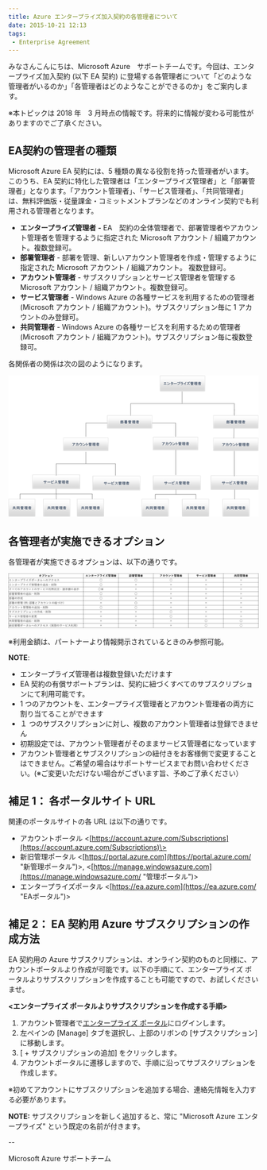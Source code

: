 ```yaml
---
title: Azure エンタープライズ加入契約の各管理者について
date: 2015-10-21 12:13
tags:
 - Enterprise Agreement
---
```

みなさんこんにちは、Microsoft Azure　サポートチームです。今回は、エンタープライズ加入契約 (以下 EA 契約) に登場する各管理者について「どのような管理者がいるのか」「各管理者はどのようなことができるのか」をご案内します。

※本トピックは 2018 年　3 月時点の情報です。将来的に情報が変わる可能性がありますのでご了承ください。

## **EA**契約の管理者の種類

Microsoft Azure EA 契約には、5 種類の異なる役割を持った管理者がいます。このうち、EA 契約に特化した管理者は「エンタープライズ管理者」と「部署管理者」となります。「アカウント管理者」、「サービス管理者」、「共同管理者」は、無料評価版・従量課金・コミットメントプランなどのオンライン契約でも利用される管理者となります。

-   **エンタープライズ管理者** **-** EA　契約の全体管理者で、部署管理者やアカウント管理者を管理するように指定された Microsoft アカウント / 組織アカウント。複数登録可。
-   **部署管理者** \- 部署を管理、新しいアカウント管理者を作成・管理するように指定された Microsoft アカウント / 組織アカウント。 複数登録可。
-   **アカウント管理者** \- サブスクリプションとサービス管理者を管理する Microsoft アカウント / 組織アカウント。複数登録可。
-   **サービス管理者** \- Windows Azure の各種サービスを利用するための管理者 (Microsoft アカウント / 組織アカウント)。サブスクリプション毎に 1 アカウントのみ登録可。
-   **共同管理者** \- Windows Azure の各種サービスを利用するための管理者 (Microsoft アカウント / 組織アカウント)。サブスクリプション毎に複数登録可。

各関係者の関係は次の図のようになります。

![](./20151021a/8055.image_14CF464D.png)

## **各管理者が実施できるオプション**

各管理者が実施できるオプションは、以下の通りです。

![](./20151021a/001.jpg)

※利用金額は、パートナーより情報開示されているときのみ参照可能。

**NOTE**:

-   エンタープライズ管理者は複数登録いただけます
-   EA 契約の有償サポートプランは、契約に紐づくすべてのサブスクリプションにて利用可能です。
-   1 つのアカウントを、エンタープライズ管理者とアカウント管理者の両方に割り当てることができます
-   １ つのサブスクリプションに対し、複数のアカウント管理者は登録できません
-   初期設定では、アカウント管理者がそのままサービス管理者になっています
-   アカウント管理者とサブスクリプションの紐付きをお客様側で変更することはできません。ご希望の場合はサポートサービスまでお問い合わせください。(※ご変更いただけない場合がございます旨、予めご了承ください）

## **補足** **1**： 各ポータルサイト **URL**

関連のポータルサイトの各 URL は以下の通りです。

-   アカウントポータル <[https://account.azure.com/Subscriptions](https://account.azure.com/Subscriptions)\>
-   新旧管理ポータル <[https://portal.azure.com](https://portal.azure.com/ "新管理ポータル")\>, <[https://manage.windowsazure.com](https://manage.windowsazure.com/ "管理ポータル")\>
-   エンタープライズポータル <[https://ea.azure.com](https://ea.azure.com/ "EAポータル")\>

## **補足** **2**： **EA** **契約用** **Azure** **サブスクリプションの作成方法**

EA 契約用の Azure サブスクリプションは、オンライン契約のものと同様に、アカウントポータルより作成が可能です。以下の手順にて、エンタープライズ ポータルよりサブスクリプションを作成することも可能ですので、お試しくださいませ。

**<エンタープライズ ポータルよりサブスクリプションを作成する手順>**

1.  アカウント管理者で[エンタープライズ ポータル](https://ea.azure.com/)にログインします。
2.  左ペインの \[Manage\] タブを選択し、上部のリボンの \[サブスクリプション\] に移動します。
3.  \[ + サブスクリプションの追加\] をクリックします。
4.  アカウントポータルに遷移しますので、手順に沿ってサブスクリプションを作成します。

※初めてアカウントにサブスクリプションを追加する場合、連絡先情報を入力する必要があります。

**NOTE:** サブスクリプションを新しく追加すると、常に "Microsoft Azure エンタープライズ" という既定の名前が付きます。

\--

Microsoft Azure サポートチーム